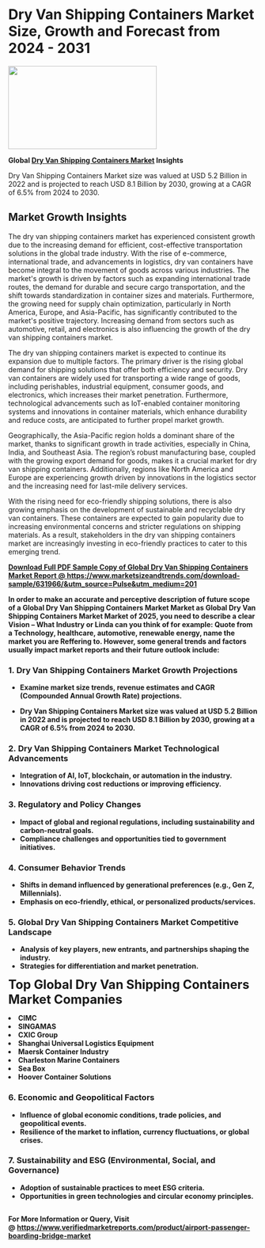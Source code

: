 <H1>Dry Van Shipping Containers Market Size, Growth and Forecast from 2024 - 2031</H1><img class="aligncenter size-medium wp-image-584254" src="https://thirdeyenews.in/wp-content/uploads/2024/09/Global-Market-Research-300x168.jpeg" alt="" width="300" height="168" /><p><strong>Global&nbsp;<a href="https://www.marketsizeandtrends.com/download-sample/631966/&amp;utm_source=Pulse&amp;utm_medium=201">Dry Van Shipping Containers Market</a> Insights</strong></p><p>Dry Van Shipping Containers Market size was valued at USD 5.2 Billion in 2022 and is projected to reach USD 8.1 Billion by 2030, growing at a CAGR of 6.5% from 2024 to 2030.</p><p><h2>Market Growth Insights</h2> <p>The dry van shipping containers market has experienced consistent growth due to the increasing demand for efficient, cost-effective transportation solutions in the global trade industry. With the rise of e-commerce, international trade, and advancements in logistics, dry van containers have become integral to the movement of goods across various industries. The market's growth is driven by factors such as expanding international trade routes, the demand for durable and secure cargo transportation, and the shift towards standardization in container sizes and materials. Furthermore, the growing need for supply chain optimization, particularly in North America, Europe, and Asia-Pacific, has significantly contributed to the market's positive trajectory. Increasing demand from sectors such as automotive, retail, and electronics is also influencing the growth of the dry van shipping containers market.</p> <p><strong><a href="#"></a></strong></p> <p>The dry van shipping containers market is expected to continue its expansion due to multiple factors. The primary driver is the rising global demand for shipping solutions that offer both efficiency and security. Dry van containers are widely used for transporting a wide range of goods, including perishables, industrial equipment, consumer goods, and electronics, which increases their market penetration. Furthermore, technological advancements such as IoT-enabled container monitoring systems and innovations in container materials, which enhance durability and reduce costs, are anticipated to further propel market growth.</p> <p>Geographically, the Asia-Pacific region holds a dominant share of the market, thanks to significant growth in trade activities, especially in China, India, and Southeast Asia. The region’s robust manufacturing base, coupled with the growing export demand for goods, makes it a crucial market for dry van shipping containers. Additionally, regions like North America and Europe are experiencing growth driven by innovations in the logistics sector and the increasing need for last-mile delivery services.</p> <p>With the rising need for eco-friendly shipping solutions, there is also growing emphasis on the development of sustainable and recyclable dry van containers. These containers are expected to gain popularity due to increasing environmental concerns and stricter regulations on shipping materials. As a result, stakeholders in the dry van shipping containers market are increasingly investing in eco-friendly practices to cater to this emerging trend.</p> <p><strong><a href="#"></p><p><span class=""><strong>Download Full PDF Sample Copy of Global Dry Van Shipping Containers Market Report</strong> @ <a href="https://www.marketsizeandtrends.com/download-sample/631966/&amp;utm_source=Pulse&amp;utm_medium=201" target="_blank">https://www.marketsizeandtrends.com/download-sample/631966/&amp;utm_source=Pulse&amp;utm_medium=201</a></span></p><p>In order to make an accurate and perceptive description of future scope of a Global&nbsp;Dry Van Shipping Containers Market Market as Global&nbsp;Dry Van Shipping Containers Market Market of 2025, you need to describe a clear Vision &ndash; What Industry or Linda can you think of for example: Quote from a Technology, healthcare, automotive, renewable energy, name the market you are Reffering to. However, some general trends and factors usually impact market reports and their future outlook include:</p><h3>1.&nbsp;<strong>Dry Van Shipping Containers Market Growth Projections</strong></h3><ul><li>Examine market size trends, revenue estimates and CAGR (Compounded Annual Growth Rate) projections.</li><li><p>Dry Van Shipping Containers Market size was valued at USD 5.2 Billion in 2022 and is projected to reach USD 8.1 Billion by 2030, growing at a CAGR of 6.5% from 2024 to 2030.</p></li></ul><h3>2.&nbsp;<strong>Dry Van Shipping Containers Market Technological Advancements</strong></h3><ul><li>Integration of AI, IoT, blockchain, or automation in the industry.</li><li>Innovations driving cost reductions or improving efficiency.</li></ul><h3>3.&nbsp;<strong>Regulatory and Policy Changes</strong></h3><ul><li>Impact of global and regional regulations, including sustainability and carbon-neutral goals.</li><li>Compliance challenges and opportunities tied to government initiatives.</li></ul><h3>4.&nbsp;<strong>Consumer Behavior Trends</strong></h3><ul><li>Shifts in demand influenced by generational preferences (e.g., Gen Z, Millennials).</li><li>Emphasis on eco-friendly, ethical, or personalized products/services.</li></ul><h3>5.&nbsp;<strong>Global Dry Van Shipping Containers Market Competitive Landscape</strong></h3><ul><li>Analysis of key players, new entrants, and partnerships shaping the industry.</li><li>Strategies for differentiation and market penetration.</li></ul><p data-pm-slice="1 1 []"><span style="color: inherit; font-family: inherit; font-size: 25px;">Top Global Dry Van Shipping Containers Market Companies</span></p><div class="" data-test-id=""><p><li>CIMC</li><li> SINGAMAS</li><li> CXIC Group</li><li> Shanghai Universal Logistics Equipment</li><li> Maersk Container Industry</li><li> Charleston Marine Containers</li><li> Sea Box</li><li> Hoover Container Solutions</li></p></div><h3>6.&nbsp;<strong>Economic and Geopolitical Factors</strong></h3><ul><li>Influence of global economic conditions, trade policies, and geopolitical events.</li><li>Resilience of the market to inflation, currency fluctuations, or global crises.</li></ul><h3>7.&nbsp;<strong>Sustainability and ESG (Environmental, Social, and Governance)</strong></h3><ul><li>Adoption of sustainable practices to meet ESG criteria.</li><li>Opportunities in green technologies and circular economy principles.</li></ul><h2><strong style="font-size: 14px;">For More Information or Query, Visit @&nbsp;</strong><a style="background-color: #ffffff; font-size: 14px;" href="https://www.marketsizeandtrends.com/report/dry-van-shipping-containers-market/" target="_blank">https://www.verifiedmarketreports.com/product/airport-passenger-boarding-bridge-market</a></h2>
